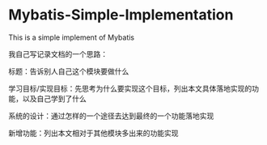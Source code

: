 # Mybatis-Simple-Implementation
This is a simple implement of Mybatis


我自己写记录文档的一个思路：

标题：告诉别人自己这个模块要做什么

学习目标/实现目标：先思考为什么要实现这个目标，列出本文具体落地实现的功能，以及自己学到了什么

系统的设计：通过怎样的一个途径去达到最终的一个功能落地实现

新增功能：列出本文相对于其他模块多出来的功能实现